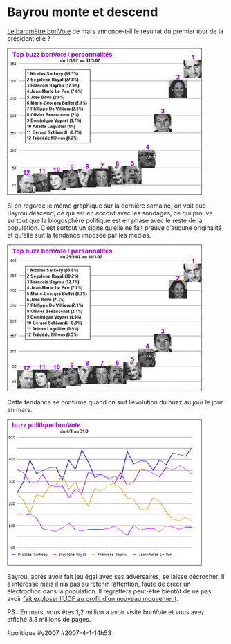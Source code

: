 # Bayrou monte et descend

[Le baromètre bonVote](http://www.bonvote.com/buzz.php?mode=homme) de mars annonce-t-il le résultat du premier tour de la présidentielle ?

[![](_i/20070401hom30.gif)](http://www.bonvote.com/buzz.php?mode=homme) 

Si on regarde le même graphique sur la dernière semaine, on voit que Bayrou descend, ce qui est en accord avec les sondages, ce qui prouve surtout que la blogosphère politique est en phase avec le reste de la population. C’est surtout un signe qu’elle ne fait preuve d’aucune originalité et qu’elle suit la tendance imposée par les médias.

[![](_i/20070401hom.gif)](http://www.bonvote.com/buzz.php?mode=homme)

Cette tendance se confirme quand on suit l’évolution du buzz au jour le jour en mars.

[![](_i/20070401homev.gif)](http://www.bonvote.com/buzz.php?mode=homme)

Bayrou, après avoir fait jeu égal avec ses adversaires, se laisse décrocher. Il a intéressé mais il n’a pas su retenir l’attention, faute de créer un électrochoc dans la population. Il regrettera peut-être bientôt de ne pas avoir [fait exploser l’UDF au profit d’un nouveau mouvement](../1/electrochoc-politique.md).

PS : En mars, vous êtes 1,2 million a avoir visité bonVote et vous avez affiché 3,3 millions de pages.

#politique #y2007 #2007-4-1-14h53
